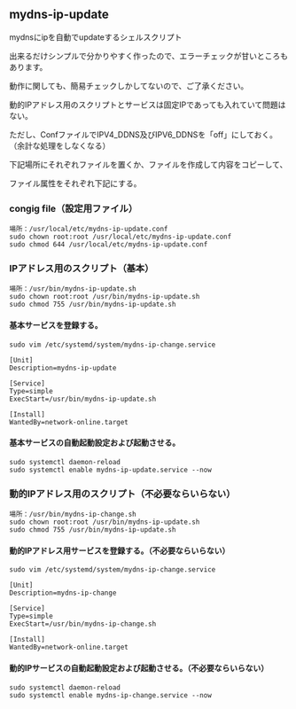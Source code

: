 ## mydns-ip-update
mydnsにipを自動でupdateするシェルスクリプト

出来るだけシンプルで分かりやすく作ったので、エラーチェックが甘いところもあります。

動作に関しても、簡易チェックしかしてないので、ご了承ください。

動的IPアドレス用のスクリプトとサービスは固定IPであっても入れていて問題はない。

ただし、ConfファイルでIPV4_DDNS及びIPV6_DDNSを「off」にしておく。（余計な処理をしなくなる）


下記場所にそれぞれファイルを置くか、ファイルを作成して内容をコピーして、

ファイル属性をそれぞれ下記にする。

### congig file（設定用ファイル）
```
場所：/usr/local/etc/mydns-ip-update.conf
sudo chown root:root /usr/local/etc/mydns-ip-update.conf
sudo chmod 644 /usr/local/etc/mydns-ip-update.conf
```

### IPアドレス用のスクリプト（基本）
```
場所：/usr/bin/mydns-ip-update.sh
sudo chown root:root /usr/bin/mydns-ip-update.sh
sudo chmod 755 /usr/bin/mydns-ip-update.sh
```

#### 基本サービスを登録する。

```
sudo vim /etc/systemd/system/mydns-ip-change.service
```
```
[Unit]
Description=mydns-ip-update

[Service]
Type=simple
ExecStart=/usr/bin/mydns-ip-update.sh

[Install]
WantedBy=network-online.target
```

#### 基本サービスの自動起動設定および起動させる。
```
sudo systemctl daemon-reload
sudo systemctl enable mydns-ip-update.service --now
```



### 動的IPアドレス用のスクリプト（不必要ならいらない）

```
場所：/usr/bin/mydns-ip-change.sh
sudo chown root:root /usr/bin/mydns-ip-update.sh
sudo chmod 755 /usr/bin/mydns-ip-update.sh
```

#### 動的IPアドレス用サービスを登録する。（不必要ならいらない）
```
sudo vim /etc/systemd/system/mydns-ip-change.service
```
```
[Unit]
Description=mydns-ip-change

[Service]
Type=simple
ExecStart=/usr/bin/mydns-ip-change.sh

[Install]
WantedBy=network-online.target
```

#### 動的IPサービスの自動起動設定および起動させる。（不必要ならいらない）
```
sudo systemctl daemon-reload
sudo systemctl enable mydns-ip-change.service --now
```
